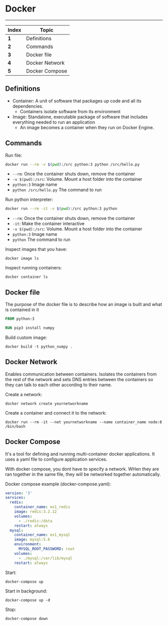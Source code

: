 # Docker
___
Index | Topic
--- | ---
**1** | Definitions
**2** | Commands
**3** | Docker file
**4** | Docker Network
**5** | Docker Compose

## Definitions

- Container: A unit of software that packages up code and all its dependencies.
  - Containers isolate software from its environment
- Image: Standalone, executable package of software that includes everything needed to run an application
  - An image becomes a container when they run on Docker Engine.

## Commands

Run file:
```bash
docker run --rm -v $(pwd):/src python:3 python /src/hello.py
```
- `--rm`: Once the container shuts down, remove the container
- `-v $(pwd):/src`: Volume. Mount a host folder into the container
- `python:3` Image name
- `python /src/hello.py` The command to run


Run python interpreter:
```bash
docker run --rm -it -v $(pwd):/src python:3 python 
```
- `--rm`: Once the container shuts down, remove the container
- `-it`: Make the container interactive
- `-v $(pwd):/src`: Volume. Mount a host folder into the container
- `python:3` Image name
- `python` The command to run

Inspect images that you have:
```
docker image ls
```

Inspect running containers:
```
docker container ls
```

## Docker file

The purpose of the docker file is to describe how an image is built and what is contained in it

```Dockerfile
FROM python:3

RUN pip3 install numpy
```

Build custom image:
```
docker build -t python_numpy .
```

## Docker Network

Enables communication between containers. Isolates the containers from the rest of the network and sets DNS entries between the containers so they can talk to each other according to their name.

Create a network:
```
docker network create yournetworkname
```

Create a container and connect it to the network:
```
docker run --rm -it --net yournetworkname --name container_name node:8 /bin/bash
```

## Docker Compose

It's a tool for defining and running multi-container docker applications. It uses a yaml file to configure application services.

With docker compose, you dont have to specify a network. WHen they are ran together in the same file, they will be networked together automatically.

Docker compose example (docker-compose.yaml):
```yaml
version: '3'
services:
  redis:
    container_name: ex1_redis
    image: redis:3.2.12
    volumes:
      - ./redis:/data
    restart: always
  mysql:
    container_name: ex1_mysql
    image: mysql:5.6
    environment: 
      MYSQL_ROOT_PASSWORD: root
    volumes:
      - ./mysql:/var/lib/mysql
    restart: always
```

Start:
```
docker-compose up
```

Start in background:
```
docker-compose up -d
```

Stop:
```
docker-compose down
```